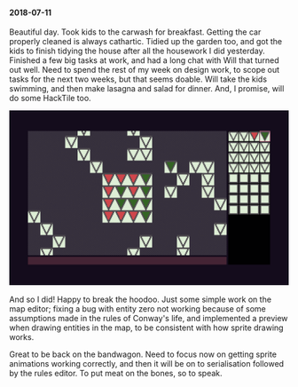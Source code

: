 #### 2018-07-11

Beautiful day. Took kids to the carwash for breakfast. Getting the car properly cleaned is always cathartic. Tidied up the garden too, and got the kids to finish tidying the house after all the housework I did yesterday. Finished a few big tasks at work, and had a long chat with Will that turned out well. Need to spend the rest of my week on design work, to scope out tasks for the next two weeks, but that seems doable. Will take the kids swimming, and then make lasagna and salad for dinner. And, I promise, will do some HackTile too.

![Map Editor](/diary/assets/map_editor.png)

And so I did! Happy to break the hoodoo. Just some simple work on the map editor; fixing a bug with entity zero not working because of some assumptions made in the rules of Conway's life, and implemented a preview when drawing entities in the map, to be consistent with how sprite drawing works.

Great to be back on the bandwagon. Need to focus now on getting sprite animations working correctly, and then it will be on to serialisation followed by the rules editor. To put meat on the bones, so to speak.